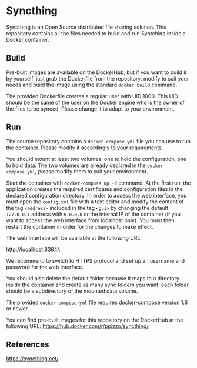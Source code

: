 # Syncthing
Syncthing is an Open Source distributed file sharing solution. This repository contains all the files needed to build and run Syntching inside a Docker container.

## Build
Pre-built images are available on the DockerHub, but if you want to build it by yourself, just grab the Dockerfile from the repository, modify to suit your needs and build the image using the standard ```docker build``` command.

The provided Dockerfile creates a regular user with UID 1000. This UID should be the same of the user on the Docker engine who is the owner of the files to be synced. Please change it to adapt to your environment.

## Run
The source repository contains a ```docker-compose.yml``` file you can use to run the container. Please modify it accordingly to your requirements.

You should mount at least two volumes: one to hold the configuration, one to hold data. The two volumes are already declared in the  ```docker-compose.yml```, please modify them to suit your environment.

Start the container with ```docker-compose up -d``` command. At the first run, the application creates the required certificates and configuration files in the declared configuration directory. In order to access the web interface, you must open the ```config.xml``` file with a text editor and modify the content of the tag ```<address>``` included in the tag ```<gui>``` by changing the default ```127.0.0.1``` address with ```0.0.0.0``` or the internal IP of the container (if you want to access the web interface from localhost only). You must then restart the container in order for the changes to make effect.

The web interface will be available at the following URL:

http://localhost:8384/.

We recommend to switch to HTTPS protocol and set up an username and password for the web interface.

You should also delete the default folder because it maps to a directory inside the container and create as many sync folders you want: each folder should be a subdirectory of the mounted data volume.

The provided ```docker-compose.yml``` file requires docker-compose version 1.6 or newer.

You can find pre-built images for this repository on the DockerHub at the following URL: https://hub.docker.com/r/ppizzo/syncthing/.

## References
https://syncthing.net/
